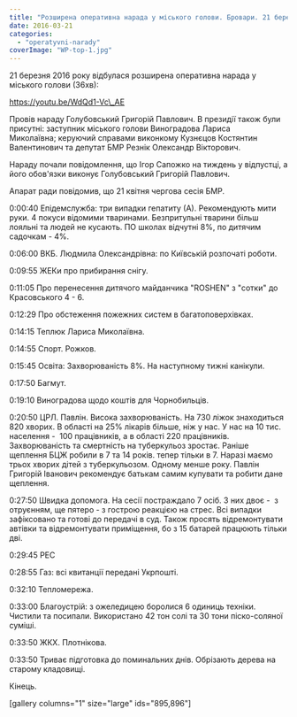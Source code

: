 ```yaml
---
title: "Розширена оперативна нарада у міського голови. Бровари. 21 березня 2016 року."
date: 2016-03-21
categories: 
  - "operatyvni-narady"
coverImage: "WP-top-1.jpg"
---
```


21 березня 2016 року відбулася розширена оперативна нарада у міського голови (36хв):<!--more-->

https://youtu.be/WdQd1-Vc\_AE

Провів нараду Голубовський Григорій Павлович. В президії також були присутні: заступник міського голови Виноградова Лариса Миколаївна; керуючий справами виконкому Кузнєцов Костянтин Валентинович та депутат БМР Резнік Олександр Вікторович.

Нараду почали повідомлення, що Ігор Сапожко на тиждень у відпустці, а його обов'язки виконує Голубовський Григорій Павлович.

Апарат ради повідомив, що 21 квітня чергова сесія БМР.

0:00:40 Епідемслужба: три випадки гепатиту (А). Рекомендують мити руки. 4 покуси відомими тваринами. Безпритульні тварини більш лояльні та людей не кусають. ПО школах відчутні 8%, по дитячим садочкам - 4%.

0:06:00 ВКБ. Людмила Олександрівна: по Київській розпочаті роботи.

0:09:55 ЖЕКи про прибирання снігу.

0:11:05 Про перенесення дитячого майданчика "ROSHEN" з "сотки" до Красовського 4 - 6.

0:12:29 Про обстеження пожежних систем в багатоповерхівках.

0:14:15 Теплюк Лариса Миколаївна.

0:14:55 Спорт. Рожков.

0:15:45 Освіта: Захворюваність 8%. На наступному тижні канікули.

0:17:50 Багмут.

0:19:10 Виноградова щодо коштів для Чорнобильців.

0:20:50 ЦРЛ. Павлін. Висока захворюваність. На 730 ліжок знаходиться 820 хворих. В області на 25% лікарів більше, ніж у нас. У нас на 10 тис. населення -  100 працівників, а в області 220 працівників. Захворюваність та смертність на туберкульоз зростає. Раніше щеплення БЦЖ робили в 7 та 14 років. тепер тільки в 7. Наразі маємо трьох хворих дітей з туберкульозом. Одному менше року. Павлін Григорій Іванович рекомендує батькам самим купувати та робити дане щеплення.

0:27:50 Швидка допомога. На сесії постраждало 7 осіб. З них двоє -  з отруєнням, ще пятеро - з гострою реакцією на стрес. Всі випадки зафіксовано та готові до передачі в суд. Також просять відремонтувати автівки та відремонтувати приміщення, бо з 15 батарей працюють тільки дві.

0:29:45 РЕС

0:28:55 Газ: всі квитанції передані Укрпошті.

0:32:10 Тепломережа.

0:33:00 Благоустрій: з ожеледицею боролися 6 одиниць техніки. Чистили та посипали. Використано 42 тон солі та 30 тони піско-соляної суміші.

0:33:50 ЖКХ. Плотнікова.

0:33:50 Триває підготовка до поминальних днів. Обрізають дерева на старому кладовищі.

Кінець.

\[gallery columns="1" size="large" ids="895,896"\]

